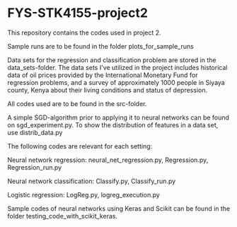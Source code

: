 # FYS-STK4155-project2
This repository contains the codes used in project 2. 

Sample runs are to be found in the folder plots_for_sample_runs 

Data sets for the regression and classification problem are stored in the data_sets-folder. The data sets I've utilized in the project includes historical data of oil prices provided by the International Monetary Fund for regression problems, and a survey of approximately 1000 people in Siyaya county, Kenya about their living conditions and status of depression.

All codes used are to be found in the src-folder.

A simple SGD-algorithm prior to applying it to neural networks can be found on sgd_experiment.py.
To show the distribution of features in a data set, use distrib_data.py

The following codes are relevant for each setting:

Neural network regression: neural_net_regression.py, Regression.py, Regression_run.py

Neural network classification: Classify.py, Classify_run.py

Logistic regression: LogReg.py, logreg_execution.py

Sample codes of neural networks using Keras and Scikit can be found in the folder testing_code_with_scikit_keras.

